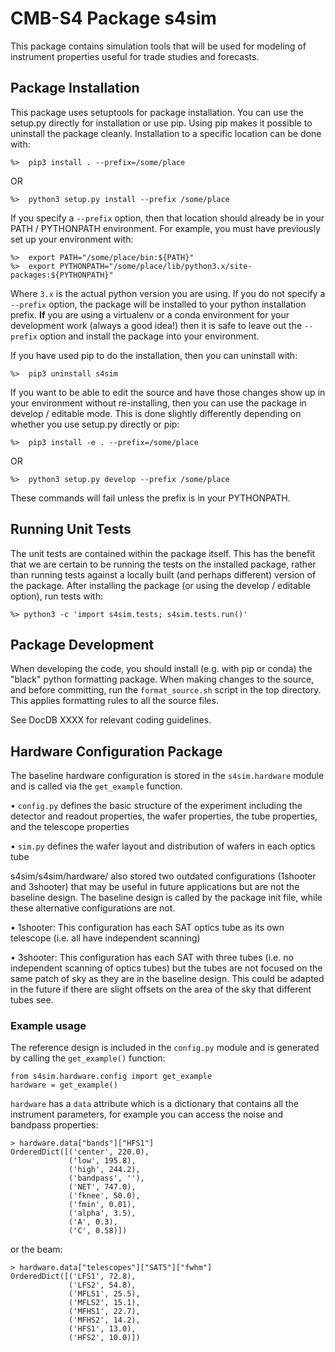 # CMB-S4 Package s4sim

This package contains simulation tools that will be used for modeling of instrument
properties useful for trade studies and forecasts.


## Package Installation

This package uses setuptools for package installation.  You can use the setup.py
directly for installation or use pip.  Using pip makes it possible to uninstall the
package cleanly.  Installation to a specific location can be done with:

    %>  pip3 install . --prefix=/some/place

OR

    %>  python3 setup.py install --prefix /some/place

If you specify a `--prefix` option, then that location should already be in your PATH /
PYTHONPATH environment.  For example, you must have previously set up your environment
with:

    %>  export PATH="/some/place/bin:${PATH}"
    %>  export PYTHONPATH="/some/place/lib/python3.x/site-packages:${PYTHONPATH}"

Where `3.x` is the actual python version you are using.  If you do not specify a
`--prefix` option, the package will be installed to your python installation prefix.
**If** you are using a virtualenv or a conda environment for your development work
(always a good idea!) then it is safe to leave out the `--prefix` option and install the
package into your environment.

If you have used pip to do the installation, then you can uninstall with:

    %>  pip3 uninstall s4sim

If you want to be able to edit the source and have those changes show up in your
environment without re-installing, then you can use the package in develop / editable
mode.  This is done slightly differently depending on whether you use setup.py directly
or pip:

    %>  pip3 install -e . --prefix=/some/place

OR

    %>  python3 setup.py develop --prefix /some/place

These commands will fail unless the prefix is in your PYTHONPATH.


## Running Unit Tests

The unit tests are contained within the package itself.  This has the benefit that we
are certain to be running the tests on the installed package, rather than running tests
against a locally built (and perhaps different) version of the package.  After
installing the package (or using the develop / editable option), run tests with:

    %> python3 -c 'import s4sim.tests; s4sim.tests.run()'


## Package Development

When developing the code, you should install (e.g. with pip or conda) the "black" python
formatting package.  When making changes to the source, and before committing, run the
`format_source.sh` script in the top directory.  This applies formatting rules to all
the source files.

See DocDB XXXX for relevant coding guidelines.

## Hardware Configuration Package

The baseline hardware configuration is stored in the `s4sim.hardware` module and is called via the `get_example` function.

• `config.py` defines the basic structure of the experiment including the detector and readout properties, the wafer properties, the tube properties, and the telescope properties

• `sim.py` defines the wafer layout and distribution of wafers in each optics tube

s4sim/s4sim/hardware/ also stored two outdated configurations (1shooter and 3shooter) that may be useful in future applications but are not the baseline design. The baseline design is called by the package init file, while these alternative configurations are not.

• 1shooter: This configuration has each SAT optics tube as its own telescope (i.e. all have independent scanning)

• 3shooter: This configuration has each SAT with three tubes (i.e. no independent scanning of optics tubes) but the tubes are not focused on the same patch of sky as they are in the baseline design. This could be adapted in the future if there are slight offsets on the area of the sky that different tubes see.

### Example usage

The reference design is included in the `config.py` module and is generated by calling the `get_example()` function:

```
from s4sim.hardware.config import get_example
hardware = get_example()
```

`hardware` has a `data` attribute which is a dictionary that contains all the instrument parameters, for example you can access the noise and bandpass properties:

```
> hardware.data["bands"]["HFS1"]
OrderedDict([('center', 220.0),
             ('low', 195.8),
             ('high', 244.2),
             ('bandpass', ''),
             ('NET', 747.0),
             ('fknee', 50.0),
             ('fmin', 0.01),
             ('alpha', 3.5),
             ('A', 0.3),
             ('C', 0.58)])
```

or the beam:

```
> hardware.data["telescopes"]["SAT5"]["fwhm"]
OrderedDict([('LFS1', 72.8),
             ('LFS2', 54.8),
             ('MFLS1', 25.5),
             ('MFLS2', 15.1),
             ('MFHS1', 22.7),
             ('MFHS2', 14.2),
             ('HFS1', 13.0),
             ('HFS2', 10.0)])
```
